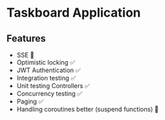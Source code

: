 # Taskboard Application

## Features

- SSE 🚧
- Optimistic locking ✅
- JWT Authentication ✅
- Integration testing ✅
- Unit testing Controllers ✅
- Concurrency testing ✅
- Paging ✅
- Handling coroutines better (suspend functions) 🚧